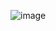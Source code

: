 ![image](https://user-images.githubusercontent.com/28903689/27649045-3d18cf16-5c39-11e7-86ef-605a22bbf679.png)
